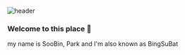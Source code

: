 ![header](https://capsule-render.vercel.app/api?text=𝑩𝒊𝒏𝒈𝑺𝒖𝑩𝒂𝒕&desc=𝒘𝒆𝒃%20𝒅𝒆𝒗𝒆𝒍𝒐𝒑𝒆𝒓%20𝒘𝒉𝒐%20𝒘𝒂𝒏𝒕𝒔%20𝒕𝒐%20𝒅𝒐%20𝒂%20𝒍𝒐𝒕%20𝒐𝒇%20𝒕𝒉𝒊𝒏𝒈𝒔&type=slice&animation=twinkling&height=200&color=timeGradient&section=header&fontColor=black&fontSize=50&fontAlign=77&fontAlignY=5&rotate=13&descSize=20&descAlign=70&descAlignY=41)

### Welcome to this place 👋
my name is SooBin, Park and I'm also known as BingSuBat




<!--
**BingSuBat/BingSubat** is a ✨ _special_ ✨ repository because its `README.md` (this file) appears on your GitHub profile.

Here are some ideas to get you started:

- 🔭 I’m currently working on ...
- 🌱 I’m currently learning ...
- 👯 I’m looking to collaborate on ...
- 🤔 I’m looking for help with ...
- 💬 Ask me about ...
- 📫 How to reach me: ...
- 😄 Pronouns: ...
- ⚡ Fun fact: ...
-->
